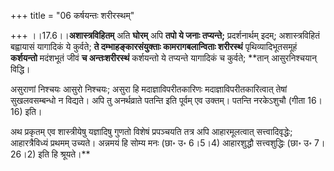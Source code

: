 +++
title = "06 कर्षयन्तः शरीरस्थम्"

+++
।।17.6।।**अशास्त्रविहितम्** अति **घोरम्** अपि **तपो ये जनाः तप्यन्ते;**
प्रदर्शनार्थम् इदम्; अशास्त्रविहितं बह्वायासं यागादिकं ये कुर्वते; **ते
दम्भाहङ्कारसंयुक्ताः कामरागबलान्विताः शरीरस्थं** पृथिव्यादिभूतसमूहं
**कर्शयन्तो** मदंशभूतं जीवं **च अन्तःशरीरस्थं** कर्शयन्तो ये तप्यन्ते
यागादिकं च कुर्वते; **तान् आसुरनिश्चयान् विद्धि।  
  
असुराणां निश्चयः आसुरो निश्चयः; असुरा हि मदाज्ञाविपरीतकारिणः
मदाज्ञाविपरीतकारित्वात् तेषां सुखलवसम्बन्धो न विद्यते। अपि तु
अनर्थव्राते पतन्ति इति पूर्वम् एव उक्तम्। पतन्ति नरकेऽशुचौ (गीता 16।16)
इति।  
  
अथ प्रकृतम् एव शास्त्रीयेषु यज्ञादिषु गुणतो विशेषं प्रपञ्चयति तत्र अपि
आहारमूलत्वात् सत्त्वादिवृद्धेः; आहारत्रैविध्यं प्रथमम् उच्यते। अन्नमयं हि
सोम्य मनः (छा॰ उ॰ 6।5।4) आहारशुद्धौ सत्त्वशुद्धिः (छा॰ उ॰ 7।26।2) इति हि
श्रूयते।**
